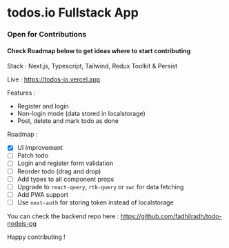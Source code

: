 # todos.io Fullstack App

### Open for Contributions  
#### Check Roadmap below to get ideas where to start contributing

Stack : Next.js, Typescript, Tailwind, Redux Toolkit & Persist

Live : https://todos-io.vercel.app

Features :

- Register and login
- Non-login mode (data stored in localstorage)
- Post, delete and mark todo as done

Roadmap :

- [x] UI Improvement
- [ ] Patch todo
- [ ] Login and register form validation
- [ ] Reorder todo (drag and drop)
- [ ] Add types to all component props
- [ ] Upgrade to `react-query`, `rtk-query` or `swc` for data fetching
- [ ] Add PWA support
- [ ] Use `next-auth` for storing token instead of localstorage

You can check the backend repo here :
https://github.com/fadhilradh/todo-nodejs-pg

Happy contributing !
